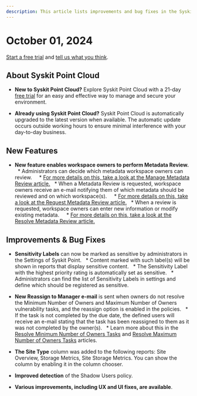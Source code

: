 ```yaml
---
description: This article lists improvements and bug fixes in the Syskit Point Cloud version 2024.5.64.2
---
```


# October 01, 2024

[Start a free trial](https://www.syskit.com/products/point/free-trial/) and [tell us what you think](https://www.syskit.com/company/contact-us/).

## About Syskit Point Cloud

* **New to Syskit Point Cloud?** Explore Syskit Point Cloud with a 21-day [free trial](https://www.syskit.com/products/point/free-trial/) for an easy and effective way to manage and secure your environment.

* **Already using Syskit Point Cloud?** Syskit Point Cloud is automatically upgraded to the latest version when available. The automatic update occurs outside working hours to ensure minimal interference with your day-to-day business.

## New Features

* **New feature enables workspace owners to perform Metadata Review.**
  * Administrators can decide which metadata workspace owners can review. 
    * [For more details on this, take a look at the Manage Metadata Review article.](../../governance-and-automation/metadata-review/manage-metadata-review.md)
  * When a Metadata Review is requested, workspace owners receive an e-mail notifying them of which metadata should be reviewed and on which workspace(s). 
    * [For more details on this, take a look at the Request Metadata Review article.](../../governance-and-automation/metadata-review/request-metadata-review.md)
  * When a review is requested, workspace owners can enter new information or modify existing metadata.
    * [For more details on this, take a look at the Resolve Metadata Review article.](../../point-collaborators/resolve-governance-tasks/metadata-review.md) 


## Improvements & Bug Fixes

* **Sensitivity Labels** can now be marked as sensitive by administrators in the Settings of Syskit Point. 
  * Content marked with such label(s) will be shown in reports that display sensitive content.
  * The Sensitivity Label with the highest priority rating is automatically set as sensitive.
  * Administrators can find the list of Sensitivity Labels in settings and define which should be registered as sensitive.

* **New Reassign to Manager e-mail** is sent when owners do not resolve the Minimum Number of Owners and Maximum Number of Owners vulnerability tasks, and the reassign option is enabled in the policies.
  * If the task is not completed by the due date, the defined users will receive an e-mail stating that the task has been reassigned to them as it was not completed by the owner(s).
  * Learn more about this in the [Resolve Minimum Number of Owners Tasks](../../point-collaborators/resolve-governance-tasks/minimum-number-of-owners.md) and [Resolve Maximum Number of Owners Tasks](../../point-collaborators/resolve-governance-tasks/maximum-number-of-owners.md) articles. 

* **The Site Type** column was added to the following reports: Site Overview, Storage Metrics, Site Storage Metrics. You can show the column by enabling it in the column chooser.

* **Improved detection** of the Shadow Users policy.

* **Various improvements, including UX and UI fixes, are available**.